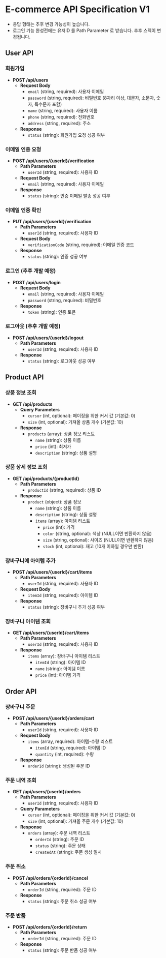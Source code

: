 # E-commerce API Specification V1

* 응답 형태는 추후 변경 가능성이 높습니다.
* 로그인 기능 완성전에는 유저ID 를 Path Parameter 로 받습니다. 추후 스펙이 변경됩니다.
## User API

### 회원가입

- **POST /api/users**
   - **Request Body**
      - `email` (string, required): 사용자 이메일
      - `password` (string, required): 비밀번호 (8자리 이상, 대문자, 소문자, 숫자, 특수문자 포함)
      - `name` (string, required): 사용자 이름
      - `phone` (string, required): 전화번호
      - `address` (string, required): 주소
   - **Response**
      - `status` (string): 회원가입 요청 성공 여부

### 이메일 인증 요청

- **POST /api/users/{userId}/verification**
   - **Path Parameters**
      - `userId` (string, required): 사용자 ID
   - **Request Body**
      - `email` (string, required): 사용자 이메일
   - **Response**
      - `status` (string): 인증 이메일 발송 성공 여부

### 이메일 인증 확인

- **PUT /api/users/{userId}/verification**
   - **Path Parameters**
      - `userId` (string, required): 사용자 ID
   - **Request Body**
      - `verificationCode` (string, required): 이메일 인증 코드
   - **Response**
      - `status` (string): 인증 성공 여부

### 로그인 (추후 개발 예정)

- **POST /api/users/login**
   - **Request Body**
      - `email` (string, required): 사용자 이메일
      - `password` (string, required): 비밀번호
   - **Response**
      - `token` (string): 인증 토큰

### 로그아웃 (추후 개발 예정)

- **POST /api/users/{userId}/logout**
   - **Path Parameters**
      - `userId` (string, required): 사용자 ID
   - **Response**
      - `status` (string): 로그아웃 성공 여부

## Product API

### 상품 정보 조회

- **GET /api/products**
   - **Query Parameters**
      - `cursor` (int, optional): 페이징을 위한 커서 값 (기본값: 0)
      - `size` (int, optional): 가져올 상품 개수 (기본값: 10)
   - **Response**
      - `products` (array): 상품 정보 리스트
         - `name` (string): 상품 이름
         - `price` (int): 최저가
         - `description` (string): 상품 설명

### 상품 상세 정보 조회

- **GET /api/products/{productId}**
   - **Path Parameters**
      - `productId` (string, required): 상품 ID
   - **Response**
      - `product` (object): 상품 정보
         - `name` (string): 상품 이름
         - `description` (string): 상품 설명
         - `items` (array): 아이템 리스트
            - `price` (int): 가격
            - `color` (string, optional): 색상 (NULL이면 반환하지 않음)
            - `size` (string, optional): 사이즈 (NULL이면 반환하지 않음)
            - `stock` (int, optional): 재고 (10개 이하일 경우만 반환)

### 장바구니에 아이템 추가

- **POST /api/users/{userId}/cart/items**
   - **Path Parameters**
      - `userId` (string, required): 사용자 ID
   - **Request Body**
      - `itemId` (string, required): 아이템 ID
   - **Response**
      - `status` (string): 장바구니 추가 성공 여부

### 장바구니 아이템 조회

- **GET /api/users/{userId}/cart/items**
   - **Path Parameters**
      - `userId` (string, required): 사용자 ID
   - **Response**
      - `items` (array): 장바구니 아이템 리스트
         - `itemId` (string): 아이템 ID
         - `name` (string): 아이템 이름
         - `price` (int): 아이템 가격

## Order API

### 장바구니 주문

- **POST /api/users/{userId}/orders/cart**
   - **Path Parameters**
      - `userId` (string, required): 사용자 ID
   - **Request Body**
      - `items` (array, required): 아이템-수량 리스트
         - `itemId` (string, required): 아이템 ID
         - `quantity` (int, required): 수량
   - **Response**
      - `orderId` (string): 생성된 주문 ID

### 주문 내역 조회

- **GET /api/users/{userId}/orders**
   - **Path Parameters**
      - `userId` (string, required): 사용자 ID
   - **Query Parameters**
      - `cursor` (int, optional): 페이징을 위한 커서 값 (기본값: 0)
      - `size` (int, optional): 가져올 주문 개수 (기본값: 10)
   - **Response**
      - `orders` (array): 주문 내역 리스트
         - `orderId` (string): 주문 ID
         - `status` (string): 주문 상태
         - `createdAt` (string): 주문 생성 일시

### 주문 취소

- **POST /api/orders/{orderId}/cancel**
   - **Path Parameters**
      - `orderId` (string, required): 주문 ID
   - **Response**
      - `status` (string): 주문 취소 성공 여부

### 주문 반품

- **POST /api/orders/{orderId}/return**
   - **Path Parameters**
      - `orderId` (string, required): 주문 ID
   - **Response**
      - `status` (string): 주문 반품 성공 여부

